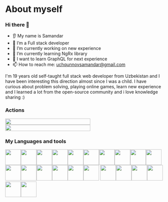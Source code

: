 # About myself


### Hi there 👋
* 👂 My name is Samandar
* 👷 I’m a Full stack developer
* 🔭 I’m currently working on new experience
* 🌱 I’m currently learning NgRx library
* 💬 I want to learn GraphQL for next experience
* 📫 How to reach me: uchqunnovsamandar@gmail.com


I'm 19 years old self-taught full stack web developer from Uzbekistan and I have been interesting this direction almost since I was a child. I have curious about problem solving, playing online games, learn new experience and I learned a lot from the open-source community and i love knowledge sharing :)


### Actions

<div style="display:flex;flex-wrap:wrap"><img width="50%" style="min-width:543px" src="https://github-readme-stats.vercel.app/api?username=samandar02&show_icons=true" /><img width="50%" style="min-width:543px" src="https://github-readme-streak-stats.herokuapp.com/?user=samandar02" /></div>




### My Languages and tools

<img width="50" src="https://cdn.jsdelivr.net/gh/devicons/devicon/icons/dotnetcore/dotnetcore-original.svg" /><img width="50" src="https://cdn.jsdelivr.net/gh/devicons/devicon/icons/angularjs/angularjs-plain.svg" /><img width="50" src="https://cdn.jsdelivr.net/gh/devicons/devicon/icons/csharp/csharp-original.svg" /><img width="50" src="https://cdn.jsdelivr.net/gh/devicons/devicon/icons/git/git-original.svg" /><img width="50" src="https://jwt.io/img/pic_logo.svg" /><img width="50" src="https://rxjs.dev/generated/images/marketing/home/Rx_Logo-512-512.png" /><img width="50" src="https://cdn.jsdelivr.net/gh/devicons/devicon/icons/photoshop/photoshop-plain.svg" /><img width="50" src="https://chapmanworld.com/wp-content/uploads/2017/06/microsoft-iis.png" /><img width="50" src="https://cdn.jsdelivr.net/gh/devicons/devicon/icons/firebase/firebase-plain.svg" /><img width="50" src="https://ngrx.io/assets/images/badge.svg" /><img width="50" src="https://cdn.jsdelivr.net/gh/devicons/devicon/icons/heroku/heroku-original.svg" /><img width="50" src="https://cdn.jsdelivr.net/gh/devicons/devicon/icons/html5/html5-original-wordmark.svg" /><img width="50" src="https://upload.wikimedia.org/wikipedia/commons/thumb/9/9a/Visual_Studio_Code_1.35_icon.svg/1200px-Visual_Studio_Code_1.35_icon.svg.png" /><img width="50" src="https://cdn.jsdelivr.net/gh/devicons/devicon/icons/css3/css3-original-wordmark.svg" /><img width="50" src="https://cdn.jsdelivr.net/gh/devicons/devicon/icons/javascript/javascript-original.svg" /><img width="50" src="https://upload.wikimedia.org/wikipedia/commons/thumb/5/59/Visual_Studio_Icon_2019.svg/1200px-Visual_Studio_Icon_2019.svg.png" />
<img width="50" src="https://res.cloudinary.com/postman/image/upload/t_team_logo/v1629869194/team/2893aede23f01bfcbd2319326bc96a6ed0524eba759745ed6d73405a3a8b67a8" /><img width="50" src="https://plugins.jetbrains.com/files/18147/186073/icon/pluginIcon.svg" /><img width="50" src="https://cdn.jsdelivr.net/gh/devicons/devicon/icons/microsoftsqlserver/microsoftsqlserver-plain-wordmark.svg" /><img width="50" src="https://cdn.jsdelivr.net/gh/devicons/devicon/icons/tortoisegit/tortoisegit-original.svg" /><img width="50" src="https://cdn.jsdelivr.net/gh/devicons/devicon/icons/sass/sass-original.svg" /><img width="50" src="https://cdn.jsdelivr.net/gh/devicons/devicon/icons/typescript/typescript-original.svg" />                  